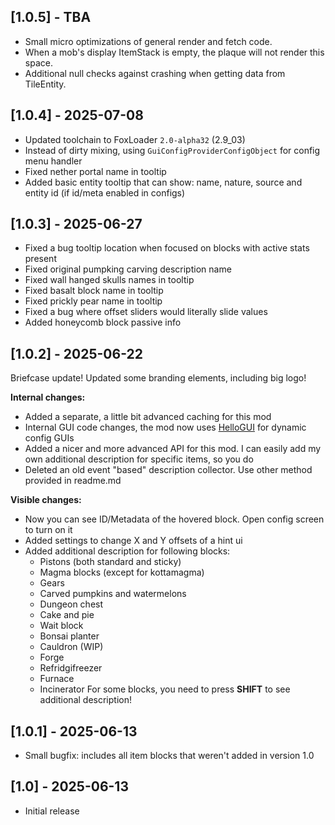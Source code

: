 
## [1.0.5] - TBA

- Small micro optimizations of general render and fetch code.
- When a mob's display ItemStack is empty, the plaque will not render this space.
- Additional null checks against crashing when getting data from TileEntity.

## [1.0.4] - 2025-07-08

- Updated toolchain to FoxLoader `2.0-alpha32` (2.9_03)
- Instead of dirty mixing, using `GuiConfigProviderConfigObject` for config menu handler
- Fixed nether portal name in tooltip
- Added basic entity tooltip that can show: name, nature, source and entity id (if id/meta enabled in configs)

## [1.0.3] - 2025-06-27
- Fixed a bug tooltip location when focused on blocks with active stats present
- Fixed original pumpking carving description name
- Fixed wall hanged skulls names in tooltip
- Fixed basalt block name in tooltip
- Fixed prickly pear name in tooltip
- Fixed a bug where offset sliders would literally slide values
- Added honeycomb block passive info

## [1.0.2] - 2025-06-22
Briefcase update! Updated some branding elements, including big logo!

**Internal changes:**
- Added a separate, a little bit advanced caching for this mod
- Internal GUI code changes, the mod now uses [HelloGUI](https://github.com/tracystacktrace/HelloGUI) for dynamic config GUIs
- Added a nicer and more advanced API for this mod. I can easily add my own additional description for specific items, so you do
- Deleted an old event "based" description collector. Use other method provided in readme.md

**Visible changes:**
- Now you can see ID/Metadata of the hovered block. Open config screen to turn on it
- Added settings to change X and Y offsets of a hint ui
- Added additional description for following blocks:
  - Pistons (both standard and sticky)
  - Magma blocks (except for kottamagma)
  - Gears
  - Carved pumpkins and watermelons
  - Dungeon chest
  - Cake and pie
  - Wait block
  - Bonsai planter
  - Cauldron (WIP)
  - Forge
  - Refridgifreezer
  - Furnace
  - Incinerator
For some blocks, you need to press **SHIFT** to see additional description!

## [1.0.1] - 2025-06-13
- Small bugfix: includes all item blocks that weren't added in version 1.0 

## [1.0] - 2025-06-13
- Initial release
